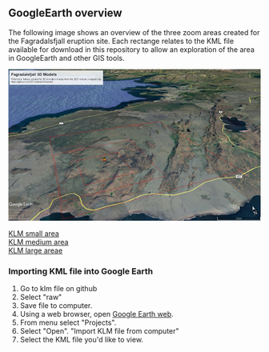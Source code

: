 ## GoogleEarth overview
The following image shows an overview of the three zoom areas created for the Fagradalsfjall eruption site. Each rectange relates to the KML file available for download in this repository to allow an exploration of the area in GoogleEarth and other GIS tools.

![](../images/Fagradalsfjall_GoogleEarthReference.jpg)

[KLM small area](Fargradalsfjall_smallarea_GoogleEarthreferenceframe.kml)  
[KLM medium area](Fagradalsfjall_mediumarea_GoogleEarthreferenceframe.kml)  
[KLM large areae](Fargradalsfjall_largelarea_GoogleEarthreferenceframe.kml)


### Importing KML file into Google Earth

1. Go to klm file on github
2. Select "raw"
3. Save file to computer.
4. Using a web browser, open [Google Earth web](https://earth.google.com/web/).
5. From menu select "Projects".
6. Select "Open". "Import KLM file from computer"
7. Select the KML file you'd like to view.
